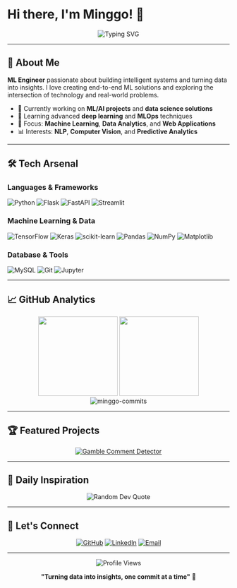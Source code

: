 # Hi there, I'm Minggo! 👋

<div align="center">
  <img src="https://readme-typing-svg.herokuapp.com?font=Fira+Code&weight=500&size=28&duration=3000&pause=1000&color=58A6FF&center=true&vCenter=true&multiline=true&width=600&height=100&lines=Aspiring+Machine+Learning+Engineer" alt="Typing SVG" />
</div>

---

## 🚀 About Me

**ML Engineer** passionate about building intelligent systems and turning data into insights. I love creating end-to-end ML solutions and exploring the intersection of technology and real-world problems.

- 🔬 Currently working on **ML/AI projects** and **data science solutions**
- 🌱 Learning advanced **deep learning** and **MLOps** techniques  
- 🎯 Focus: **Machine Learning**, **Data Analytics**, and **Web Applications**
- 📊 Interests: **NLP**, **Computer Vision**, and **Predictive Analytics**

---

## 🛠️ Tech Arsenal

### **Languages & Frameworks**
![Python](https://img.shields.io/badge/Python-3776AB?style=flat-square&logo=python&logoColor=white)
![Flask](https://img.shields.io/badge/Flask-000000?style=flat-square&logo=flask&logoColor=white)
![FastAPI](https://img.shields.io/badge/FastAPI-005571?style=flat-square&logo=fastapi&logoColor=white)
![Streamlit](https://img.shields.io/badge/Streamlit-FF4B4B?style=flat-square&logo=streamlit&logoColor=white)

### **Machine Learning & Data**
![TensorFlow](https://img.shields.io/badge/TensorFlow-FF6F00?style=flat-square&logo=tensorflow&logoColor=white)
![Keras](https://img.shields.io/badge/Keras-D00000?style=flat-square&logo=keras&logoColor=white)
![scikit-learn](https://img.shields.io/badge/scikit--learn-F7931E?style=flat-square&logo=scikit-learn&logoColor=white)
![Pandas](https://img.shields.io/badge/Pandas-150458?style=flat-square&logo=pandas&logoColor=white)
![NumPy](https://img.shields.io/badge/NumPy-013243?style=flat-square&logo=numpy&logoColor=white)
![Matplotlib](https://img.shields.io/badge/Matplotlib-11557c?style=flat-square&logo=matplotlib&logoColor=white)

### **Database & Tools**
![MySQL](https://img.shields.io/badge/MySQL-4479A1?style=flat-square&logo=mysql&logoColor=white)
![Git](https://img.shields.io/badge/Git-F05032?style=flat-square&logo=git&logoColor=white)
![Jupyter](https://img.shields.io/badge/Jupyter-F37626?style=flat-square&logo=jupyter&logoColor=white)

---

## 📈 GitHub Analytics

<div align="center">
  <img height="180em" src="https://github-readme-stats.vercel.app/api?username=minggo-commits&show_icons=true&theme=tokyonight&include_all_commits=true&count_private=true&hide_border=true"/>
  <img height="180em" src="https://github-readme-stats.vercel.app/api/top-langs/?username=minggo-commits&layout=compact&langs_count=8&theme=tokyonight&hide_border=true"/>
</div>

<div align="center">
  <img src="https://github-readme-streak-stats.vercel.app?user=minggo-commits&theme=tokyonight&hide_border=true" alt="minggo-commits" />
</div>

---

## 🏆 Featured Projects

<div align="center">
  
[![Gamble Comment Detector](https://github-readme-stats.vercel.app/api/pin/?username=minggo-commits&repo=gamble-comment-detector&theme=tokyonight&hide_border=true)](https://github.com/minggo-commits/gamble-comment-detector)

</div>

---

## 💭 Daily Inspiration

<div align="center">
  <img src="https://quotes-github-readme.vercel.app/api?type=horizontal&theme=tokyonight" alt="Random Dev Quote"/>
</div>

---

## 🤝 Let's Connect

<div align="center">
  
[![GitHub](https://img.shields.io/badge/GitHub-100000?style=for-the-badge&logo=github&logoColor=white)](https://github.com/minggo-commits)
[![LinkedIn](https://img.shields.io/badge/LinkedIn-0077B5?style=for-the-badge&logo=linkedin&logoColor=white)](#)
[![Email](https://img.shields.io/badge/Email-D14836?style=for-the-badge&logo=gmail&logoColor=white)](#)

</div>

---

<div align="center">
  <img src="https://komarev.com/ghpvc/?username=minggo-commits&style=flat-square&color=58A6FF" alt="Profile Views"/>
  
  **"Turning data into insights, one commit at a time"** 🚀
</div>
